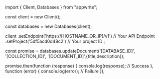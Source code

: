 import { Client, Databases } from "appwrite";

const client = new Client();

const databases = new Databases(client);

client
    .setEndpoint('https://[HOSTNAME_OR_IP]/v1') // Your API Endpoint
    .setProject('5df5acd0d48c2') // Your project ID
;

const promise = databases.updateDocument('[DATABASE_ID]', '[COLLECTION_ID]', '[DOCUMENT_ID]',{title,description});

promise.then(function (response) {
    console.log(response); // Success
}, function (error) {
    console.log(error); // Failure
});
